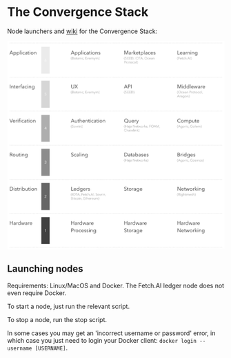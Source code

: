 # The Convergence Stack

Node launchers and [wiki](https://github.com/OutlierVentures/Convergence-Stack-Nodes/wiki/The-Convergence-Stack) for the Convergence Stack:

![The Convergence Stack](./convergencestack.png)

## Launching nodes

Requirements: Linux/MacOS and Docker. The Fetch.AI ledger node does not even require Docker.

To start a node, just run the relevant script.

To stop a node, run the stop script.

In some cases you may get an 'incorrect username or password' error, in which case you just need to login your Docker client: `docker login --username [USERNAME]`.
